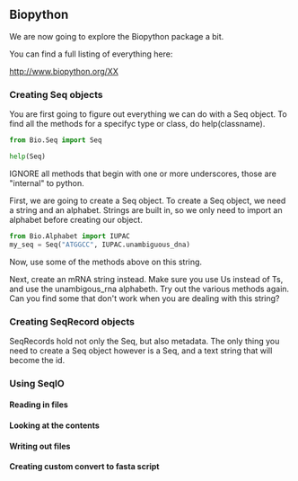 ## Biopython ##

We are now going to explore the Biopython package a bit.

You can find a full listing of everything here:


http://www.biopython.org/XX

### Creating Seq objects ###


You are first going to figure out everything we can do with a Seq object. To find all the methods for a specifyc type or class, do help(classname).

```python
from Bio.Seq import Seq

help(Seq)

```

IGNORE all methods that begin with one or more underscores, those are "internal" to python. 

First, we are going to create a Seq object. To create a Seq object, we need a string and an alphabet. Strings are built in, so we only need to import an alphabet before creating our object.

```python
from Bio.Alphabet import IUPAC
my_seq = Seq("ATGGCC", IUPAC.unambiguous_dna)
```
Now, use some of the methods above on this string. 

Next, create an mRNA string instead. Make sure you use Us instead of Ts, and use the unambigous_rna alphabeth. Try out the various methods again. Can you find some that don't work when you are dealing with this string?

### Creating SeqRecord objects ###

SeqRecords hold not only the Seq, but also metadata. The only thing you need to create a Seq object however is a Seq, and a text string that will become the id.



### Using SeqIO ###


#### Reading in files ####

#### Looking at the contents ####

#### Writing out files ####

#### Creating custom convert to fasta script ####


